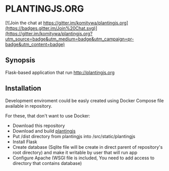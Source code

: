 PLANTINGJS.ORG
====

[![Join the chat at https://gitter.im/komitywa/plantingjs.org](https://badges.gitter.im/Join%20Chat.svg)](https://gitter.im/komitywa/plantingjs.org?utm_source=badge&utm_medium=badge&utm_campaign=pr-badge&utm_content=badge)


## Synopsis

Flask-based application that run http://plantingjs.org

## Installation

Development enviroment could be easly created using Docker Compose file available in repository.

For these, that don't want to use Docker:
* Download this repository
* Download and build [plantingjs](https://github.com/komitywa/plantingjs)
* Put /dist directory from plantingjs into /src/static/plantingjs
* Install Flask
* Create database (Sqlite file will be create in direct parent of repository's root directory) and make it writable by user that will run app
* Configure Apache (WSGI file is included, You need to add access to directory that contains database)
